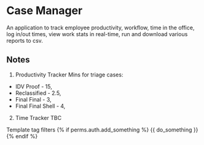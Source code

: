# Case Manager

An application to track employee productivity, workflow, time in the office, log in/out times, view work stats in real-time, run and download various reports to csv.

## Notes

1. Productivity Tracker
Mins for triage cases:
- IDV Proof - 15,
- Reclassified - 2.5,
- Final Final - 3,
- Final Final Shell - 4,

2. Time Tracker
TBC


Template tag filters
{% if perms.auth.add_something %}
 {{ do_something }}
{% endif %}
